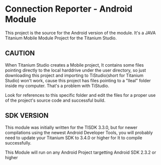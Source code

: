 Connection Reporter - Android Module
====================================

This project is the source for the Android version of the module. It's a JAVA Titanium Mobile Module Project for the Titanium Studio.

CAUTION
-------------------------
When Titanium Studio creates a Mobile project, It contains some files pointing directly to the local harddrive under the user directory, so just downloading this project and importing to TiStudio(short for Titanium Studio) won't work, cause this project has files pointing to a "lleal" folder inside my computer. That's a problem with TiStudio.

Look for references to this specific folder and edit the files for a proper use of the project's source code and successful build.

SDK VERSION
-------------
This module was initially written for the TISDK 3.3.0, but for newer compilations using the newest Android Developer Tools, you will probably need to update your Titanium SDK to 3.4.0 or higher for It to compile successfully.

This Module will run on any Android Project targetting Android SDK 2.3.2 or higher
